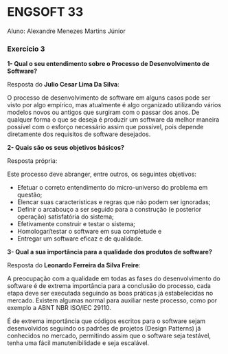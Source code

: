 # ENGSOFT 33

Aluno: Alexandre Menezes Martins Júnior

### Exercício 3

**1- Qual o seu entendimento sobre o Processo de Desenvolvimento de Software?**

Resposta do **Julio Cesar Lima Da Silva**:

O processo de desenvolvimento de software em alguns casos pode ser visto por algo empírico, mas atualmente 
é algo organizado utilizando vários modelos novos ou antigos que surgiram com o passar dos anos. De qualquer 
forma o que se deseja é produzir um software da melhor maneira possível com o esforço necessário assim que 
possível, pois depende diretamente dos requisitos de software desejados.

**2- Quais são os seus objetivos básicos?**

Resposta própria:

Este processo deve abranger, entre outros, os seguintes objetivos:

- Efetuar o correto entendimento do micro-universo do problema em questão;
- Elencar suas caracteristicas e regras que não podem ser ignoradas;
- Definir o arcabouço a ser seguido para a construção (e posterior operação) satisfatória do sistema;
- Efetivamente construir e testar o sistema;
- Homologar/testar o software em sua completude e
- Entregar um software eficaz e de qualidade.

**3- Qual a sua importância para a qualidade dos produtos de software?**

Resposta do **Leonardo Ferreira da Silva Freire**:

A preocupação com a qualidade em todas as fases do desenvolvimento do software é de extrema importância para 
a conclusão do processo, cada etapa deve ser executada seguindo as boas práticas já estabelecidas no mercado. 
Existem algumas normal para auxiliar neste processo, como por exemplo a ABNT NBR ISO/IEC 29110.

É de extrema importância que códigos escritos para o software sejam desenvolvidos seguindo os padrões de projetos 
(Design Patterns) já conhecidos no mercado, permitindo assim que o software seja testável, tenha uma fácil 
manutenibilidade e seja escalável.
